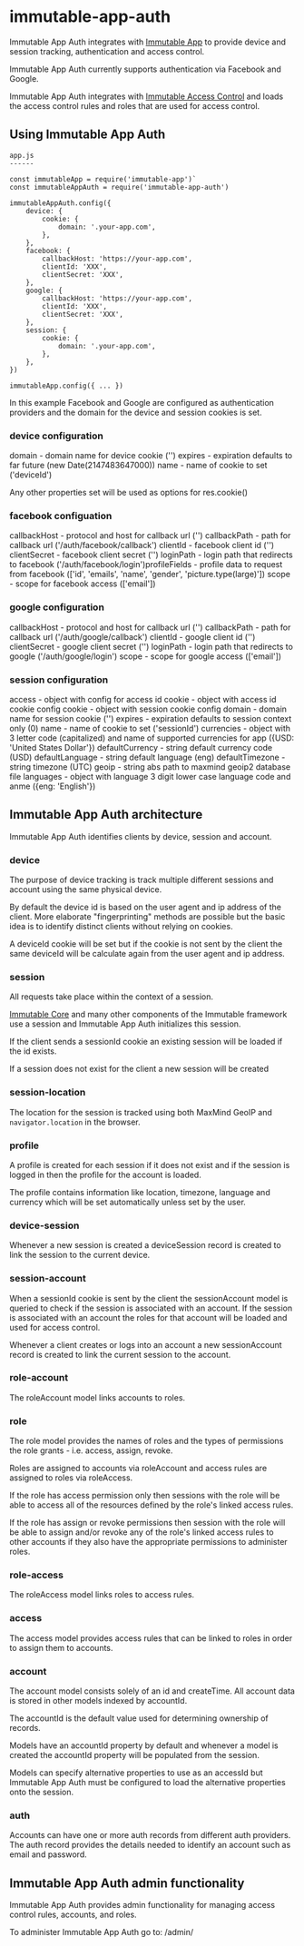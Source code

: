 # immutable-app-auth

Immutable App Auth integrates with
[Immutable App](https://www.npmjs.com/package/immutable-app)
to provide device and session tracking, authentication and access control.

Immutable App Auth currently supports authentication via Facebook and Google.

Immutable App Auth integrates with
[Immutable Access Control](https://www.npmjs.com/package/immutable-access-control)
and loads the access control rules and roles that are used for access control.

## Using Immutable App Auth

    app.js
    ------

    const immutableApp = require('immutable-app')`
    const immutableAppAuth = require('immutable-app-auth')

    immutableAppAuth.config({
        device: {
            cookie: {
                domain: '.your-app.com',
            },
        },
        facebook: {
            callbackHost: 'https://your-app.com',
            clientId: 'XXX',
            clientSecret: 'XXX',
        },
        google: {
            callbackHost: 'https://your-app.com',
            clientId: 'XXX',
            clientSecret: 'XXX',
        },
        session: {
            cookie: {
                domain: '.your-app.com',
            },
        },
    })

    immutableApp.config({ ... })

In this example Facebook and Google are configured as authentication providers
and the domain for the device and session cookies is set.

### device configuration

domain  - domain name for device cookie ('')
expires - expiration defaults to far future (new Date(2147483647000))
name    - name of cookie to set ('deviceId')

Any other properties set will be used as options for res.cookie()

### facebook configuation

callbackHost  - protocol and host for callback url ('')
callbackPath  - path for callback url ('/auth/facebook/callback')
clientId      - facebook client id ('')
clientSecret  - facebook client secret ('')
loginPath     - login path that redirects to facebook ('/auth/facebook/login')profileFields - profile data to request from facebook
                (['id', 'emails', 'name', 'gender', 'picture.type(large)'])
scope         - scope for facebook access (['email'])

### google configuration

callbackHost  - protocol and host for callback url ('')
callbackPath  - path for callback url ('/auth/google/callback')
clientId      - google client id ('')
clientSecret  - google client secret ('')
loginPath     - login path that redirects to google ('/auth/google/login')
scope         - scope for google access (['email'])

### session configuration

access - object with config for access id
    cookie - object with access id cookie config
cookie - object with session cookie config
    domain - domain name for session cookie ('')
    expires - expiration defaults to session context only (0)
    name - name of cookie to set ('sessionId')
currencies - object with 3 letter code (capitalized) and name of
             supported currencies for app ({USD: 'United States Dollar'})
defaultCurrency - string default currency code (USD)
defaultLanguage - string default language (eng)
defaultTimezone - string timezone (UTC)
geoip - string abs path to maxmind geoip2 database file
languages - object with language 3 digit lower case language code and anme
            ({eng: 'English'})

## Immutable App Auth architecture

Immutable App Auth identifies clients by device, session and account.

### device

The purpose of device tracking is track multiple different sessions and account
using the same physical device.

By default the device id is based on the user agent and ip address of the
client. More elaborate "fingerprinting" methods are possible but the basic idea
is to identify distinct clients without relying on cookies.

A deviceId cookie will be set but if the cookie is not sent by the client the
same deviceId will be calculate again from the user agent and ip address.

### session

All requests take place within the context of a session.

[Immutable Core](https://www.npmjs.com/package/immutable-core) and many other
components of the Immutable framework use a session and Immutable App Auth
initializes this session.

If the client sends a sessionId cookie an existing session will be loaded if
the id exists.

If a session does not exist for the client a new session will be created

### session-location

The location for the session is tracked using both MaxMind GeoIP and
`navigator.location` in the browser.

### profile

A profile is created for each session if it does not exist and if the session
is logged in then the profile for the account is loaded.

The profile contains information like location, timezone, language and currency
which will be set automatically unless set by the user.

### device-session

Whenever a new session is created a deviceSession record is created to link the
session to the current device.

### session-account

When a sessionId cookie is sent by the client the sessionAccount model is
queried to check if the session is associated with an account. If the session
is associated with an account the roles for that account will be loaded and
used for access control.

Whenever a client creates or logs into an account a new sessionAccount record is
created to link the current session to the account.

### role-account

The roleAccount model links accounts to roles.

### role

The role model provides the names of roles and the types of permissions the role
grants - i.e. access, assign, revoke.

Roles are assigned to accounts via roleAccount and access rules are assigned to
roles via roleAccess.

If the role has access permission only then sessions with the role will be able
to access all of the resources defined by the role's linked access rules.

If the role has assign or revoke permissions then session with the role will be
able to assign and/or revoke any of the role's linked access rules to other
accounts if they also have the appropriate permissions to administer roles.

### role-access

The roleAccess model links roles to access rules.

### access

The access model provides access rules that can be linked to roles in order to
assign them to accounts.

### account

The account model consists solely of an id and createTime. All account data is
stored in other models indexed by accountId.

The accountId is the default value used for determining ownership of records.

Models have an accountId property by default and whenever a model is created
the accountId property will be populated from the session.

Models can specify alternative properties to use as an accessId but Immutable
App Auth must be configured to load the alternative properties onto the
session.

### auth

Accounts can have one or more auth records from different auth providers. The
auth record provides the details needed to identify an account such as email
and password.

## Immutable App Auth admin functionality

Immutable App Auth provides admin functionality for managing access control
rules, accounts, and roles.

To administer Immutable App Auth go to: /admin/